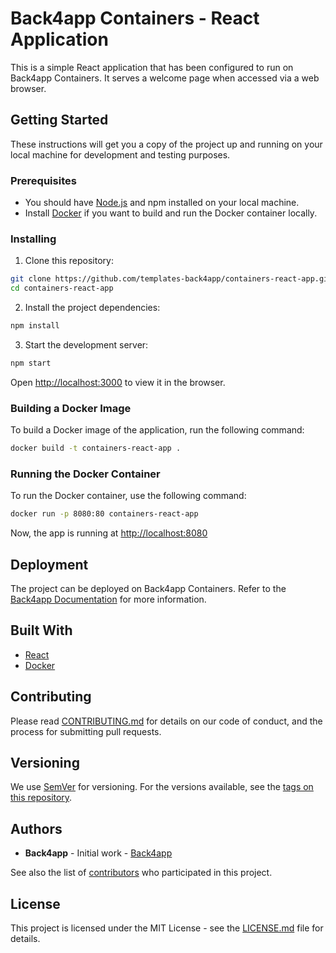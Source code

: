  # Back4app Containers - React Application

 This is a simple React application that has been configured to run on Back4app Containers. It serves a welcome page when accessed via a web browser.

 ## Getting Started

 These instructions will get you a copy of the project up and running on your local machine for development and testing purposes.

 ### Prerequisites

 - You should have [Node.js](https://nodejs.org/) and npm installed on your local machine. 
 - Install [Docker](https://www.docker.com/products/docker-desktop) if you want to build and run the Docker container locally.

 ### Installing

 1. Clone this repository:

 ```sh
 git clone https://github.com/templates-back4app/containers-react-app.git
 cd containers-react-app
 ```

 2. Install the project dependencies:

 ```sh
 npm install
 ```

 3. Start the development server:

 ```sh
 npm start
 ```

 Open [http://localhost:3000](http://localhost:3000) to view it in the browser.

 ### Building a Docker Image

 To build a Docker image of the application, run the following command:

 ```sh
 docker build -t containers-react-app .
 ```

 ### Running the Docker Container

 To run the Docker container, use the following command:

 ```sh
 docker run -p 8080:80 containers-react-app
 ```

 Now, the app is running at [http://localhost:8080](http://localhost:8080)

 ## Deployment

 The project can be deployed on Back4app Containers. Refer to the [Back4app Documentation](https://www.back4app.com/docs/platform/containers) for more information.

 ## Built With

 - [React](https://reactjs.org/)
 - [Docker](https://www.docker.com/)

 ## Contributing

 Please read [CONTRIBUTING.md](CONTRIBUTING.md) for details on our code of conduct, and the process for submitting pull requests.

 ## Versioning

 We use [SemVer](http://semver.org/) for versioning. For the versions available, see the [tags on this repository](https://github.com/templates-back4app/containers-react-app/tags).

 ## Authors

 - **Back4app** - Initial work - [Back4app](https://github.com/back4app)

 See also the list of [contributors](https://github.com/templates-back4app/containers-react-app/contributors) who participated in this project.

 ## License

 This project is licensed under the MIT License - see the [LICENSE.md](LICENSE.md) file for details.
